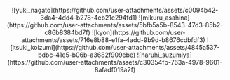 <p align="center">
![yuki_nagato](https://github.com/user-attachments/assets/c0094b42-3da4-4dd4-b278-4eb21e294fd1)
![mikuru_asahina](https://github.com/user-attachments/assets/5bfb5a5b-8543-47d3-85b2-c86b8384bd7f)
![kyon](https://github.com/user-attachments/assets/716e8b88-e1fa-4add-9b9d-b8676cdbfdf3)
![itsuki_koizumi](https://github.com/user-attachments/assets/4845a537-bdbc-41e5-b06b-a3682f909ebe)
![haruhi_suzumiya](https://github.com/user-attachments/assets/c30354fb-763a-4978-9601-8afadf019a2f)
</p>
